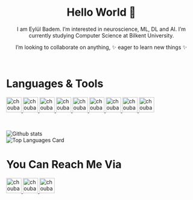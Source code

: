 <h1 align="center"> Hello World 👋 </h1>
<p align="center"> I am Eylül Badem. 
I’m interested in neuroscience, ML, DL and AI.
I’m currently studying Computer Science at Bilkent University. </p>
<p align="center"> I’m looking to collaborate on anything, ✨ eager to learn new things ✨ </p>
<br>
<h1 align="left"> Languages & Tools </h1>


<p float="left">
 <a href="https://www.java.com/">
<img alt="choubari" src="https://devstickers.com/assets/img/pro/7kaq.png" width="40">
 </a>
 <a href="https://www.python.org/">
<img alt="choubari" src="https://devstickers.com/assets/img/pro/p3jo.png" width="40">
 </a>
 <a href="https://en.wikipedia.org/wiki/HTML">
<img alt="choubari" src="https://devstickers.com/assets/img/pro/iqm9.png" width="40">
 </a>
 <a href="https://en.wikipedia.org/wiki/JavaScript">
<img alt="choubari" src="https://devstickers.com/assets/img/pro/i4eg.png" width="40">
  </a>
 <a href="https://reactjs.org/">
<img alt="choubari" src="https://devstickers.com/assets/img/pro/z392.png" width="40">
  </a>
 <a href="https://nodejs.org/en/">
<img alt="choubari" src="https://devstickers.com/assets/img/pro/iuw5.png" width="40">
  </a>
 <a href="https://kotlinlang.org/">
<img alt="choubari" src="https://devstickers.com/assets/img/pro/g2sh.png" width="40">
  </a>
 <a href="https://git-scm.com/">
<img alt="choubari" src="https://devstickers.com/assets/img/pro/apiv.png" width="40">
  </a>
 <a href="https://code.visualstudio.com/">
<img alt="choubari" src="https://devstickers.com/assets/img/pro/saxu.png" width="40">
  </a>
</p>

<br>

![Github stats](https://github-readme-stats.vercel.app/api?username=eylulbadem&theme=solarized-light&show_icons=true&count_private=true)
<br>
![Top Languages Card](https://github-readme-stats.vercel.app/api/top-langs/?username=eylulbadem&layout=compact&theme=solarized-light)

<h1 align="left"> You Can Reach Me Via </h1>

<p float="left">
  <a href="https://www.linkedin.com/in/eyl%C3%BCl-badem-a079151b8/">
<img alt="choubari" src="https://cdn-icons-png.flaticon.com/512/174/174857.png" width="40">
 </a>
 <a href="https://medium.com/@eylul.badem">
<img alt="choubari" src="https://play-lh.googleusercontent.com/hB9t3Z-mi284_49HA3nAuhO-W5Cyhje7r2P9McdgORoVCd-0SV54c12NMQWLHnqALw=w480-h960-rw" width="40">
 </a>
 <a href="https://outlook.live.com/owa/">
<img alt="choubari" src="https://upload.wikimedia.org/wikipedia/commons/thumb/9/90/Outlook.com_icon_%282012-2019%29.svg/761px-Outlook.com_icon_%282012-2019%29.svg.png" width="40">
 </a>
</p>


